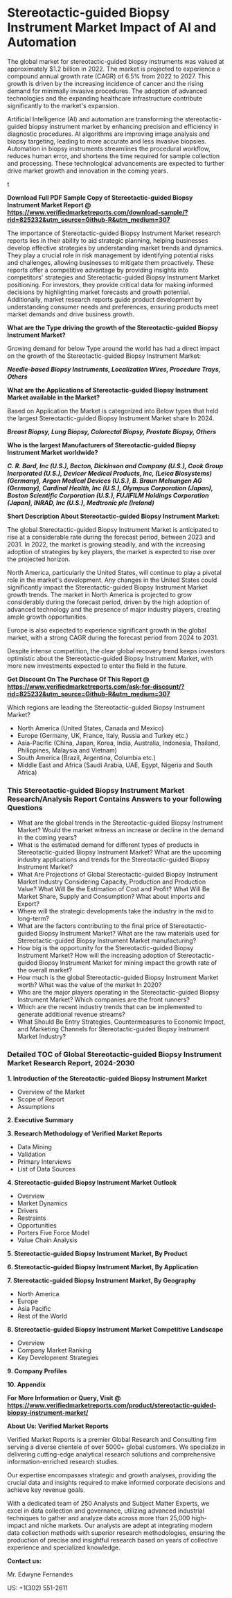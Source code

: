 <meta name="title" content="Global  Stereotactic-guided Biopsy Instrument Market Impact of AI and Automation"><meta name="description" content="  The global market for stereotactic-guided biopsy instruments was valued at approximately $1.2 billion in 2022. The market is projected to experience a compound annua"><meta name="title" content=" Stereotactic-guided Biopsy Instrument Market Size, Share, Scope, Trends, Growth, Opportunities, Analysis, Forecast"> <h1>Stereotactic-guided Biopsy Instrument Market Impact of AI and Automation</h1> <p>The global market for stereotactic-guided biopsy instruments was valued at approximately $1.2 billion in 2022. The market is projected to experience a compound annual growth rate (CAGR) of 6.5% from 2022 to 2027. This growth is driven by the increasing incidence of cancer and the rising demand for minimally invasive procedures. The adoption of advanced technologies and the expanding healthcare infrastructure contribute significantly to the market's expansion.</p> <p>Artificial Intelligence (AI) and automation are transforming the stereotactic-guided biopsy instrument market by enhancing precision and efficiency in diagnostic procedures. AI algorithms are improving image analysis and biopsy targeting, leading to more accurate and less invasive biopsies. Automation in biopsy instruments streamlines the procedural workflow, reduces human error, and shortens the time required for sample collection and processing. These technological advancements are expected to further drive market growth and innovation in the coming years.</p> t</p><p id="" class=""><strong>Download Full PDF Sample Copy of Stereotactic-guided Biopsy Instrument Market Report @ <a href="https://www.verifiedmarketreports.com/download-sample/?rid=825232&utm_source=Github-R&utm_medium=307" target="_blank">https://www.verifiedmarketreports.com/download-sample/?rid=825232&utm_source=Github-R&utm_medium=307</a></strong></p><p>The importance of&nbsp;Stereotactic-guided Biopsy Instrument Market research reports lies in their ability to aid strategic planning, helping businesses develop effective strategies by understanding market trends and dynamics. They play a crucial role in risk management by identifying potential risks and challenges, allowing businesses to mitigate them proactively. These reports offer a competitive advantage by providing insights into competitors' strategies and Stereotactic-guided Biopsy Instrument Market positioning. For investors, they provide critical data for making informed decisions by highlighting market forecasts and growth potential. Additionally, market research reports guide product development by understanding consumer needs and preferences, ensuring products meet market demands and drive business growth.</p><p><strong>What are the&nbsp;Type driving the growth of the Stereotactic-guided Biopsy Instrument Market?</strong></p><p id="" class="">Growing demand for below Type around the world has had a direct impact on the growth of the Stereotactic-guided Biopsy Instrument Market:</p><em><strong>Needle-based Biopsy Instruments, Localization Wires, Procedure Trays, Others</strong></em></p><strong>What are the&nbsp;Applications&nbsp;of Stereotactic-guided Biopsy Instrument Market available in the Market?</strong></p><p id="" class="">Based on Application the Market is categorized into Below types that held the largest Stereotactic-guided Biopsy Instrument Market share In 2024.</p><em><strong>Breast Biopsy, Lung Biopsy, Colorectal Biopsy, Prostate Biopsy, Others</strong></em></p><strong>Who is the largest Manufacturers of Stereotactic-guided Biopsy Instrument Market worldwide?</strong></p><p><em><strong>C. R. Bard, Inc (U.S.), Becton, Dickinson and Company (U.S.), Cook Group Incrporated (U.S.), Devicor Medical Products, Inc, (Leica Biosystems) (Germany), Argon Medical Devices (U.S.), B. Braun Melsungen AG (Germany), Cardinal Health, Inc (U.S.), Olympus Corporation (Japan), Boston Scientific Corporation (U.S.), FUJIFILM Holdings Corporation (Japan), INRAD, Inc (U.S.), Medtronic plc (Ireland)</strong></em></p><p id="" class=""><strong>Short Description About Stereotactic-guided Biopsy Instrument Market:</strong></p><p>The global Stereotactic-guided Biopsy Instrument Market is anticipated to rise at a considerable rate during the forecast period, between 2023 and 2031. In 2022, the market is growing steadily, and with the increasing adoption of strategies by key players, the market is expected to rise over the projected horizon.</p><p>North America, particularly the United States, will continue to play a pivotal role in the market's development. Any changes in the United States could significantly impact the Stereotactic-guided Biopsy Instrument Market growth trends. The market in North America is projected to grow considerably during the forecast period, driven by the high adoption of advanced technology and the presence of major industry players, creating ample growth opportunities.</p><p>Europe is also expected to experience significant growth in the global market, with a strong CAGR during the forecast period from 2024 to 2031.</p><p>Despite intense competition, the clear global recovery trend keeps investors optimistic about the Stereotactic-guided Biopsy Instrument Market, with more new investments expected to enter the field in the future.</p><p id="" class=""><strong>Get Discount On The Purchase Of This Report @ <a href="https://www.verifiedmarketreports.com/ask-for-discount/?rid=825232&utm_source=Github-R&utm_medium=307" target="_blank">https://www.verifiedmarketreports.com/ask-for-discount/?rid=825232&utm_source=Github-R&utm_medium=307</a></strong></p>Which regions are leading the Stereotactic-guided Biopsy Instrument Market?</p><ul><li>North America (United States, Canada and Mexico)</li><li>Europe (Germany, UK, France, Italy, Russia and Turkey etc.)</li><li>Asia-Pacific (China, Japan, Korea, India, Australia, Indonesia, Thailand, Philippines, Malaysia and Vietnam)</li><li>South America (Brazil, Argentina, Columbia etc.)</li><li>Middle East and Africa (Saudi Arabia, UAE, Egypt, Nigeria and South Africa)</li></ul><h3 id="" class="">This Stereotactic-guided Biopsy Instrument Market Research/Analysis Report Contains Answers to your following Questions</h3><ul><li>What are the global trends in the Stereotactic-guided Biopsy Instrument Market? Would the market witness an increase or decline in the demand in the coming years?</li><li>What is the estimated demand for different types of products in Stereotactic-guided Biopsy Instrument Market? What are the upcoming industry applications and trends for the Stereotactic-guided Biopsy Instrument Market?</li><li>What Are Projections of Global Stereotactic-guided Biopsy Instrument Market Industry Considering Capacity, Production and Production Value? What Will Be the Estimation of Cost and Profit? What Will Be Market Share, Supply and Consumption? What about imports and Export?</li><li>Where will the strategic developments take the industry in the mid to long-term?</li><li>What are the factors contributing to the final price of Stereotactic-guided Biopsy Instrument Market? What are the raw materials used for Stereotactic-guided Biopsy Instrument Market manufacturing?</li><li>How big is the opportunity for the Stereotactic-guided Biopsy Instrument Market? How will the increasing adoption of Stereotactic-guided Biopsy Instrument Market for mining impact the growth rate of the overall market?</li><li>How much is the global Stereotactic-guided Biopsy Instrument Market worth? What was the value of the market In 2020?</li><li>Who are the major players operating in the Stereotactic-guided Biopsy Instrument Market? Which companies are the front runners?</li><li>Which are the recent industry trends that can be implemented to generate additional revenue streams?</li><li>What Should Be Entry Strategies, Countermeasures to Economic Impact, and Marketing Channels for Stereotactic-guided Biopsy Instrument Market Industry?</li></ul><h3 id="" class="">Detailed TOC of Global Stereotactic-guided Biopsy Instrument Market Research Report, 2024-2030</h3><p id="" class=""><strong>1. Introduction of the Stereotactic-guided Biopsy Instrument Market</strong></p><ul><li>Overview of the Market</li><li>Scope of Report</li><li>Assumptions</li></ul><p id="" class=""><strong>2. Executive Summary</strong></p><p id="" class=""><strong>3. Research Methodology of Verified Market Reports</strong></p><ul><li>Data Mining</li><li>Validation</li><li>Primary Interviews</li><li>List of Data Sources</li></ul><p id="" class=""><strong>4. Stereotactic-guided Biopsy Instrument Market Outlook</strong></p><ul><li>Overview</li><li>Market Dynamics</li><li>Drivers</li><li>Restraints</li><li>Opportunities</li><li>Porters Five Force Model</li><li>Value Chain Analysis</li></ul><p id="" class=""><strong>5. Stereotactic-guided Biopsy Instrument Market, By Product</strong></p><p id="" class=""><strong>6. Stereotactic-guided Biopsy Instrument Market, By Application</strong></p><p id="" class=""><strong>7. Stereotactic-guided Biopsy Instrument Market, By Geography</strong></p><ul><li>North America</li><li>Europe</li><li>Asia Pacific</li><li>Rest of the World</li></ul><p id="" class=""><strong>8. Stereotactic-guided Biopsy Instrument Market Competitive Landscape</strong></p><ul><li>Overview</li><li>Company Market Ranking</li><li>Key Development Strategies</li></ul><p id="" class=""><strong>9. Company Profiles</strong></p><p id="" class=""><strong>10. Appendix</strong></p><p id="" class=""><strong>For More Information or Query, Visit @ <a href="https://www.verifiedmarketreports.com/product/stereotactic-guided-biopsy-instrument-market/" target="_blank">https://www.verifiedmarketreports.com/product/stereotactic-guided-biopsy-instrument-market/</a></strong></p><p id="" class=""><strong>About Us: Verified Market Reports</strong></p><p id="" class="">Verified Market Reports is a premier Global Research and Consulting firm serving a diverse clientele of over 5000+ global customers. We specialize in delivering cutting-edge analytical research solutions and comprehensive information-enriched research studies.</p><p id="" class="">Our expertise encompasses strategic and growth analyses, providing the crucial data and insights required to make informed corporate decisions and achieve key revenue goals.</p><p id="" class="">With a dedicated team of 250 Analysts and Subject Matter Experts, we excel in data collection and governance, utilizing advanced industrial techniques to gather and analyze data across more than 25,000 high-impact and niche markets. Our analysts are adept at integrating modern data collection methods with superior research methodologies, ensuring the production of precise and insightful research based on years of collective experience and specialized knowledge.</p><p id="" class=""><strong>Contact us:</strong></p><p id="" class="">Mr. Edwyne Fernandes</p><p id="" class="">US: +1(302) 551-2611</p>